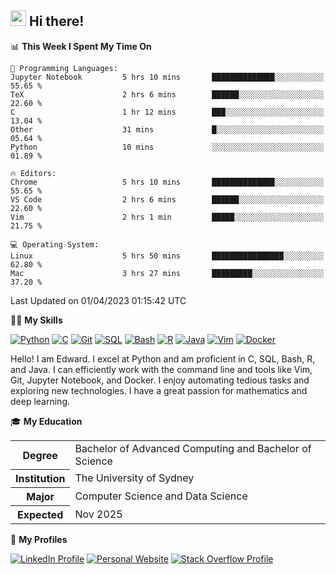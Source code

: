 ## <a href="#"><img src="https://media.giphy.com/media/hvRJCLFzcasrR4ia7z/giphy.gif" width="25px" height="25px"></a> Hi there!

<!--START_SECTION:waka-->
📊 **This Week I Spent My Time On** 

```text
💬 Programming Languages: 
Jupyter Notebook         5 hrs 10 mins       ██████████████░░░░░░░░░░░   55.65 % 
TeX                      2 hrs 6 mins        ██████░░░░░░░░░░░░░░░░░░░   22.60 % 
C                        1 hr 12 mins        ███░░░░░░░░░░░░░░░░░░░░░░   13.04 % 
Other                    31 mins             █░░░░░░░░░░░░░░░░░░░░░░░░   05.64 % 
Python                   10 mins             ░░░░░░░░░░░░░░░░░░░░░░░░░   01.89 % 

🔥 Editors: 
Chrome                   5 hrs 10 mins       ██████████████░░░░░░░░░░░   55.65 % 
VS Code                  2 hrs 6 mins        ██████░░░░░░░░░░░░░░░░░░░   22.60 % 
Vim                      2 hrs 1 min         █████░░░░░░░░░░░░░░░░░░░░   21.75 % 

💻 Operating System: 
Linux                    5 hrs 50 mins       ████████████████░░░░░░░░░   62.80 % 
Mac                      3 hrs 27 mins       █████████░░░░░░░░░░░░░░░░   37.20 % 
```


 Last Updated on 01/04/2023 01:15:42 UTC
<!--END_SECTION:waka-->

💪🏻 **My Skills**

[![Python](https://img.shields.io/badge/-Python-yellow?style=flat-square&logo=Python)](#)
[![C     ](https://img.shields.io/badge/-C-blue?style=flat-square&logo=C)](#)
[![Git   ](https://img.shields.io/badge/-Git-grey?style=flat-square&logo=Git)](#)
[![SQL   ](https://img.shields.io/badge/-SQL-grey?style=flat-square&logo=SQLite)](#)
[![Bash  ](https://img.shields.io/badge/-Bash-grey?style=flat-square&logo=GNU-Bash)](#)
[![R     ](https://img.shields.io/badge/-R-grey?style=flat-square&logo=R)](#)
[![Java  ](https://img.shields.io/badge/-Java-grey?style=flat-square&logo=OpenJDK)](#)
[![Vim   ](https://img.shields.io/badge/-Vim-grey?style=flat-square&logo=Vim)](#)
[![Docker](https://img.shields.io/badge/-Docker-grey?style=flat-square&logo=Docker)](#)

Hello! I am Edward. I excel at Python and am proficient in C, SQL, Bash, R, and
Java. I can efficiently work with the command line and tools like Vim, Git,
Jupyter Notebook, and Docker. I enjoy automating tedious tasks and exploring new
technologies. I have a great passion for mathematics and deep learning.

🎓 **My Education**

<table>
<tr>
    <th>Degree</th>
    <td>Bachelor of Advanced Computing and Bachelor of Science</td>
</tr>
<tr>
    <th>Institution</th>
    <td>The University of Sydney</td>
</tr>
<tr>
    <th>Major</th>
    <td>Computer Science and Data Science</td>
</tr>
<tr>
    <th>Expected</th>
    <td>Nov 2025</td>
</tr>
</table>

🔗 **My Profiles**

[![LinkedIn Profile](https://img.shields.io/badge/-LinkedIn-blue?style=social&logo=LinkedIn)](https://www.linkedin.com/in/edward-ji)
[![Personal Website](https://img.shields.io/badge/-Personal%20Website-blue?style=social&logo=Bootstrap)](https://edwardji.dev)
[![Stack Overflow Profile](https://img.shields.io/badge/-Stack%20Overflow-blue?style=social&logo=StackOverflow)](https://stackoverflow.com/users/11658924)
